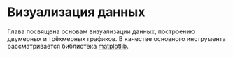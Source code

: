 # Визуализация данных

Глава посвящена основам визуализации данных, построению двумерных и трёхмерных графиков.
В качестве основного инструмента рассматривается библиотека [matplotlib](https://matplotlib.org/).
